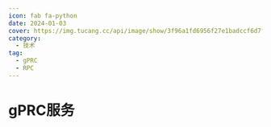 ```yaml
---
icon: fab fa-python
date: 2024-01-03
cover: https://img.tucang.cc/api/image/show/3f96a1fd6956f27e1badccf6d7f982e1
category:
  - 技术
tag:
  - gPRC
  - RPC
---
```


# gPRC服务
